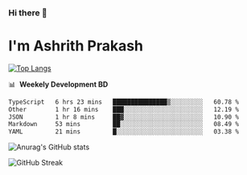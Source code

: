### Hi there 👋
# I'm Ashrith Prakash

[![Top Langs](https://github-readme-stats.vercel.app/api/top-langs/?username=xxcheckmatexx&count_private=true&include_all_commits=true&show_icons=true&line_height=20&title_color=FFFFFF&icon_color=FFFFFF&text_color=FFFFFF&bg_color=0D1117&langs_count=8)](https://github.com/anuraghazra/github-readme-stats)

📊 &nbsp;**Weekely Development BD**

<!--START_SECTION:waka-->

```txt
TypeScript   6 hrs 23 mins   ███████████████▒░░░░░░░░░   60.78 %
Other        1 hr 16 mins    ███░░░░░░░░░░░░░░░░░░░░░░   12.19 %
JSON         1 hr 8 mins     ██▓░░░░░░░░░░░░░░░░░░░░░░   10.90 %
Markdown     53 mins         ██░░░░░░░░░░░░░░░░░░░░░░░   08.49 %
YAML         21 mins         █░░░░░░░░░░░░░░░░░░░░░░░░   03.38 %
```

<!--END_SECTION:waka-->

![Anurag's GitHub stats](https://github-readme-stats.vercel.app/api?username=xxcheckmatexx&count_private=true&show_icons=true&theme=merko)  

![GitHub Streak](http://github-readme-streak-stats.herokuapp.com?user=xxcheckmatexx&theme=merko&hide_border=true&date_format=M%20j%5B%2C%20Y%5D&fire=DD0E0B)
<br/>

